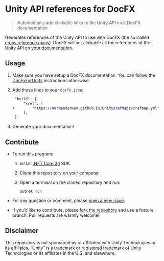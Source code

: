 # Unity API references for DocFX

> Automatically add clickable links to the Unity API on a DocFX documentation

Generates references of the Unity API to use with DocFX (the so-called
[cross reference maps](https://dotnet.github.io/docfx/tutorial/links_and_cross_references.html#cross-reference-between-projects)).
DocFX will set clickable all the references of the Unity API on your documentation.

## Usage

1. Make sure you have setup a DocFX documentation.
   You can follow the [DocFxForUnity](https://github.com/NormandErwan/DocFxForUnity) instructions otherwise.

2. Add these lines to your `docfx.json`:

    ```diff
     "build": {
         "xref": [
    +        "https://normanderwan.github.io/UnityXrefMaps/xrefmap.yml"
         ],
     }
    ```

3. Generate your documentation!

## Contribute

- To run this program:

    1. Install [.NET Core 3.1](https://dotnet.microsoft.com/download/dotnet-core) SDK.
    2. Clone this repository on your computer.
    2. Open a terminal on the cloned repository and run:

        ```
        dotnet run
        ```

- For any question or comment, please [open a new issue](https://github.com/NormandErwan/UnityXrefMaps/issues/new).

- If you'd like to contribute, please [fork the repository](https://github.com/NormandErwan/UnityXrefMaps/fork) and use a
feature branch. Pull requests are warmly welcome!

## Disclaimer

This repository is not sponsored by or affiliated with Unity Technologies or its affiliates.
“Unity” is a trademark or registered trademark of Unity Technologies or its affiliates in the U.S. and elsewhere.